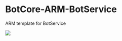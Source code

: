 # BotCore-ARM-BotService
ARM template for BotService 

<a href="https://portal.azure.com/#create/Microsoft.Template/uri/https%3A%2F%2Fraw.githubusercontent.com%2FAcuvateSoftware%2FBotCore-ARM-BotService%2Fmaster%2Fazuredeploy.json" target="_blank">
    <img src="http://azuredeploy.net/deploybutton.png"/>
</a> 
